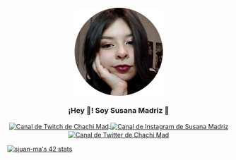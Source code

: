 <p align="center" width="300">
   <img align="center" width="200" src="https://raw.githubusercontent.com/susanamadriz/susanamadriz/main/chachimad.png" />
   <h3 align="center">¡Hey 👋! Soy Susana Madriz 🎀</h3>
</p>

<p align="center">
   <a href="https://twitch.tv/chachimad" target="blank">
    <img align="center" src="https://upload.wikimedia.org/wikipedia/commons/c/ce/Twitch_logo_2019.svg" alt="Canal de Twitch de Chachi Mad" height="28px" width="56px" />
  </a>
  <span style="width: 8px;"> </span>
  <a href="https://instagram.com/susanamadriz" target="blank">
    <img align="center" src="https://upload.wikimedia.org/wikipedia/commons/e/e7/Instagram_logo_2016.svg" alt="Canal de Instagram de Susana Madriz" height="23px" width="23px" />
  </a>
  <span style="width: 8px;"> </span>
  <a href="https://twitter.com/chxchimxd" target="blank">
    <img align="center" src="https://upload.wikimedia.org/wikipedia/commons/thumb/6/6f/Logo_of_Twitter.svg/2491px-Logo_of_Twitter.svg.png" alt="Canal de Twitter de Chachi Mad" height="23px" width="28px" />
  </a>
</p>


<a href="https://github.com/susanamadriz" target="blank">
   <img align="center" src="https://badge.mediaplus.ma/levi/sjuan-ma?1337Badge=off&UM6P=off" alt="sjuan-ma's 42 stats" />
</a>

